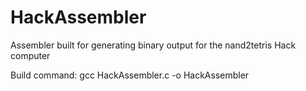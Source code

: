 # HackAssembler
Assembler built for generating binary output for the nand2tetris Hack computer

Build command: gcc HackAssembler.c -o HackAssembler